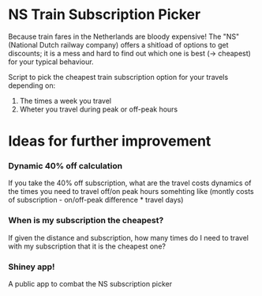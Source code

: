 # NS Train Subscription Picker

Because train fares in the Netherlands are bloody expensive!
The "NS" (National Dutch railway company) offers a shitload of options to get discounts; it is a mess and hard to find out which one is best (-> cheapest) for your typical behaviour.  

Script to pick the cheapest train subscription option for your travels depending on:
1) The times a week you travel
2) Wheter you travel during peak or off-peak hours

# Ideas for further improvement
### Dynamic 40% off calculation
If you take the 40% off subscription, what are the travel costs dynamics of the times you need to travel off/on peak hours
 somehting like (montly costs of subscription - on/off-peak difference * travel days)  

### When is my subscription the cheapest?
If given the distance and subscription, how many times do I need to travel with my subscription that it is the cheapest one?

### Shiney app! 
A public app to combat the NS subscription picker
